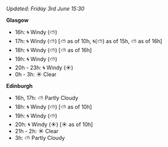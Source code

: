 *Updated: Friday 3rd June 15:30*

**Glasgow**

* 16h: :cyclone: Windy (:partly_sunny:)
* 17h: :cyclone: Windy (:partly_sunny:) [:partly_sunny: as of 10h, :cyclone:(:partly_sunny:) as of 15h, :partly_sunny: as of 16h]
* 18h: :cyclone: Windy (:partly_sunny:) [:partly_sunny: as of 16h]
* 19h: :cyclone: Windy (:partly_sunny:)
* 20h - 23h: :cyclone: Windy (:sunny:)
* 0h - 3h: :sunny: Clear

**Edinburgh**

* 16h, 17h: :partly_sunny: Partly Cloudy
* 18h: :cyclone: Windy (:partly_sunny:) [:partly_sunny: as of 10h]
* 19h: :cyclone: Windy (:partly_sunny:)
* 20h: :cyclone: Windy (:sunny:) [:sunny: as of 10h]
* 21h - 2h: :sunny: Clear
* 3h: :partly_sunny: Partly Cloudy

